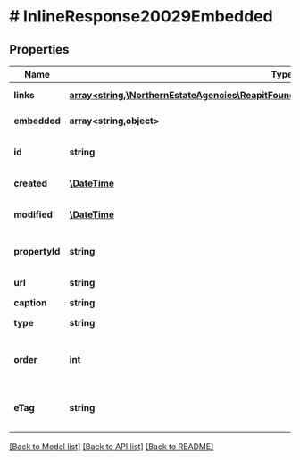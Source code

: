 # # InlineResponse20029Embedded

## Properties

Name | Type | Description | Notes
------------ | ------------- | ------------- | -------------
**links** | [**array<string,\NorthernEstateAgencies\ReapitFoundationsClient\Model\InlineResponse200Links>**](InlineResponse200Links.md) |  | [optional] [readonly]
**embedded** | **array<string,object>** |  | [optional] [readonly]
**id** | **string** | The unique identifier of the image, which is also the filename | [optional]
**created** | [**\DateTime**](\DateTime.md) | The date and time when the image was created | [optional]
**modified** | [**\DateTime**](\DateTime.md) | The date and time when the property image was last modified | [optional]
**propertyId** | **string** | The unique identifier of the property attached to the image | [optional]
**url** | **string** | The url where the image can be downloaded from | [optional]
**caption** | **string** | The image caption | [optional]
**type** | **string** | The type of image (picture/floorPlan/epc/map) | [optional]
**order** | **int** | The display order index of the image which can be used to correctly order the whole collection | [optional]
**eTag** | **string** | The ETag for the current version of the image. Used for managing update concurrency | [optional] [readonly]

[[Back to Model list]](../../README.md#models) [[Back to API list]](../../README.md#endpoints) [[Back to README]](../../README.md)

